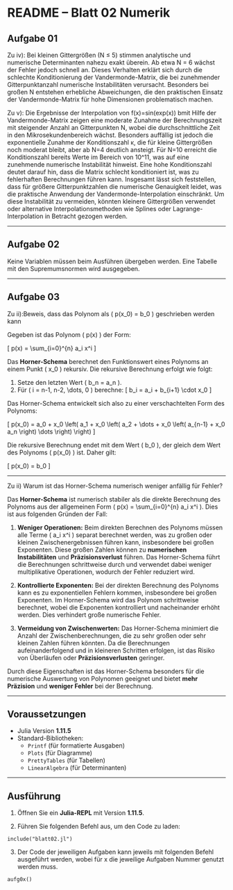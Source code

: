 
# README – Blatt 02 Numerik

## Aufgabe 01

Zu iv): Bei kleinen Gittergrößen (N ≤ 5) stimmen analytische und numerische Determinanten nahezu exakt überein. Ab etwa N = 6 wächst der Fehler jedoch schnell an. Dieses Verhalten erklärt sich durch die schlechte Konditionierung der Vandermonde-Matrix, die bei zunehmender Gitterpunktanzahl numerische Instabilitäten verursacht. Besonders bei großen N entstehen erhebliche Abweichungen, die den praktischen Einsatz der Vandermonde-Matrix für hohe Dimensionen problematisch machen.

Zu v): Die Ergebnisse der Interpolation von f(x)=sin⁡(exp⁡(x)) bmit Hilfe der Vandermonde-Matrix zeigen eine moderate Zunahme der Berechnungszeit mit steigender Anzahl an Gitterpunkten N, wobei die durchschnittliche Zeit in den Mikrosekundenbereich wächst. Besonders auffällig ist jedoch die exponentielle Zunahme der Konditionszahl κ, die für kleine Gittergrößen noch moderat bleibt, aber ab N=4 deutlich ansteigt. Für N=10 erreicht die Konditionszahl bereits Werte im Bereich von 10^11, was auf eine zunehmende numerische Instabilität hinweist. Eine hohe Konditionszahl deutet darauf hin, dass die Matrix schlecht konditioniert ist, was zu fehlerhaften Berechnungen führen kann. Insgesamt lässt sich feststellen, dass für größere Gitterpunktzahlen die numerische Genauigkeit leidet, was die praktische Anwendung der Vandermonde-Interpolation einschränkt. Um diese Instabilität zu vermeiden, könnten kleinere Gittergrößen verwendet oder alternative Interpolationsmethoden wie Splines oder Lagrange-Interpolation in Betracht gezogen werden.

---

## Aufgabe 02

Keine Variablen müssen beim Ausführen übergeben werden. Eine Tabelle mit den Supremumsnormen wird ausgegeben.

---

## Aufgabe 03

Zu ii):Beweis, dass das Polynom als \( p(x_0) = b_0 \) geschrieben werden kann

Gegeben ist das Polynom \( p(x) \) der Form:

\[
p(x) = \sum_{i=0}^{n} a_i x^i
\]

Das **Horner-Schema** berechnet den Funktionswert eines Polynoms an einem Punkt \( x_0 \) rekursiv. Die rekursive Berechnung erfolgt wie folgt:

1. Setze den letzten Wert \( b_n = a_n \).
2. Für \( i = n-1, n-2, \dots, 0 \) berechne:
   \[
   b_i = a_i + b_{i+1} \cdot x_0
   \]

Das Horner-Schema entwickelt sich also zu einer verschachtelten Form des Polynoms:

\[
p(x_0) = a_0 + x_0 \left( a_1 + x_0 \left( a_2 + \dots + x_0 \left( a_{n-1} + x_0 a_n \right) \dots \right) \right)
\]

Die rekursive Berechnung endet mit dem Wert \( b_0 \), der gleich dem Wert des Polynoms \( p(x_0) \) ist. Daher gilt:

\[
p(x_0) = b_0
\]

---

Zu ii) Warum ist das Horner-Schema numerisch weniger anfällig für Fehler?

Das **Horner-Schema** ist numerisch stabiler als die direkte Berechnung des Polynoms aus der allgemeinen Form \( p(x) = \sum_{i=0}^{n} a_i x^i \). Dies ist aus folgenden Gründen der Fall:

1. **Weniger Operationen:** Beim direkten Berechnen des Polynoms müssen alle Terme \( a_i x^i \) separat berechnet werden, was zu großen oder kleinen Zwischenergebnissen führen kann, insbesondere bei großen Exponenten. Diese großen Zahlen können zu **numerischen Instabilitäten** und **Präzisionsverlust** führen. Das Horner-Schema führt die Berechnungen schrittweise durch und verwendet dabei weniger multiplikative Operationen, wodurch der Fehler reduziert wird.

2. **Kontrollierte Exponenten:** Bei der direkten Berechnung des Polynoms kann es zu exponentiellen Fehlern kommen, insbesondere bei großen Exponenten. Im Horner-Schema wird das Polynom schrittweise berechnet, wobei die Exponenten kontrolliert und nacheinander erhöht werden. Dies verhindert große numerische Fehler.

3. **Vermeidung von Zwischenwerten:** Das Horner-Schema minimiert die Anzahl der Zwischenberechnungen, die zu sehr großen oder sehr kleinen Zahlen führen könnten. Da die Berechnungen aufeinanderfolgend und in kleineren Schritten erfolgen, ist das Risiko von Überläufen oder **Präzisionsverlusten** geringer.

Durch diese Eigenschaften ist das Horner-Schema besonders für die numerische Auswertung von Polynomen geeignet und bietet **mehr Präzision** und **weniger Fehler** bei der Berechnung.

---

## Voraussetzungen

- Julia Version **1.11.5**
- Standard-Bibliotheken:
  - `Printf` (für formatierte Ausgaben)
  - `Plots` (für Diagramme)
  - `PrettyTables` (für Tabellen)
  - `LinearAlgebra` (für Determinanten)

---

## Ausführung

1. Öffnen Sie ein **Julia-REPL** mit Version **1.11.5**.

2. Führen Sie folgenden Befehl aus, um den Code zu laden:

```
include("blatt02.jl")
```
3. Der Code der jeweiligen Aufgaben kann jeweils mit folgenden Befehl ausgeführt werden, wobei für x die jeweilige Aufgaben Nummer genutzt werden muss.
```
aufg0x()
```
